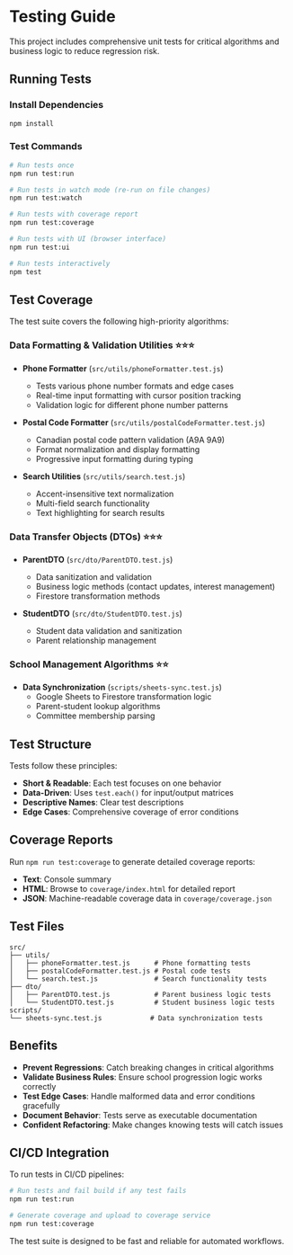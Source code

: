 # Testing Guide

This project includes comprehensive unit tests for critical algorithms and business logic to reduce regression risk.

## Running Tests

### Install Dependencies

```bash
npm install
```

### Test Commands

```bash
# Run tests once
npm run test:run

# Run tests in watch mode (re-run on file changes)  
npm run test:watch

# Run tests with coverage report
npm run test:coverage

# Run tests with UI (browser interface)
npm run test:ui

# Run tests interactively
npm test
```

## Test Coverage

The test suite covers the following high-priority algorithms:

### Data Formatting & Validation Utilities ⭐⭐⭐
- **Phone Formatter** (`src/utils/phoneFormatter.test.js`)
  - Tests various phone number formats and edge cases
  - Real-time input formatting with cursor position tracking
  - Validation logic for different phone number patterns

- **Postal Code Formatter** (`src/utils/postalCodeFormatter.test.js`)
  - Canadian postal code pattern validation (A9A 9A9)
  - Format normalization and display formatting
  - Progressive input formatting during typing

- **Search Utilities** (`src/utils/search.test.js`)
  - Accent-insensitive text normalization 
  - Multi-field search functionality
  - Text highlighting for search results

### Data Transfer Objects (DTOs) ⭐⭐⭐
- **ParentDTO** (`src/dto/ParentDTO.test.js`)
  - Data sanitization and validation
  - Business logic methods (contact updates, interest management)
  - Firestore transformation methods

- **StudentDTO** (`src/dto/StudentDTO.test.js`)
  - Student data validation and sanitization
  - Parent relationship management

### School Management Algorithms ⭐⭐
- **Data Synchronization** (`scripts/sheets-sync.test.js`)
  - Google Sheets to Firestore transformation logic
  - Parent-student lookup algorithms
  - Committee membership parsing

## Test Structure

Tests follow these principles:
- **Short & Readable**: Each test focuses on one behavior
- **Data-Driven**: Uses `test.each()` for input/output matrices
- **Descriptive Names**: Clear test descriptions
- **Edge Cases**: Comprehensive coverage of error conditions

## Coverage Reports

Run `npm run test:coverage` to generate detailed coverage reports:
- **Text**: Console summary
- **HTML**: Browse to `coverage/index.html` for detailed report
- **JSON**: Machine-readable coverage data in `coverage/coverage.json`

## Test Files

```
src/
├── utils/
│   ├── phoneFormatter.test.js      # Phone formatting tests
│   ├── postalCodeFormatter.test.js # Postal code tests  
│   └── search.test.js              # Search functionality tests
├── dto/
│   ├── ParentDTO.test.js           # Parent business logic tests
│   └── StudentDTO.test.js          # Student business logic tests
scripts/
└── sheets-sync.test.js            # Data synchronization tests
```

## Benefits

- **Prevent Regressions**: Catch breaking changes in critical algorithms
- **Validate Business Rules**: Ensure school progression logic works correctly  
- **Test Edge Cases**: Handle malformed data and error conditions gracefully
- **Document Behavior**: Tests serve as executable documentation
- **Confident Refactoring**: Make changes knowing tests will catch issues

## CI/CD Integration

To run tests in CI/CD pipelines:

```bash
# Run tests and fail build if any test fails
npm run test:run

# Generate coverage and upload to coverage service
npm run test:coverage
```

The test suite is designed to be fast and reliable for automated workflows.